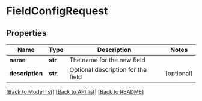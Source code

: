 # FieldConfigRequest

## Properties
Name | Type | Description | Notes
------------ | ------------- | ------------- | -------------
**name** | **str** | The name for the new field | 
**description** | **str** | Optional description for the field | [optional] 

[[Back to Model list]](../README.md#documentation-for-models) [[Back to API list]](../README.md#documentation-for-api-endpoints) [[Back to README]](../README.md)

